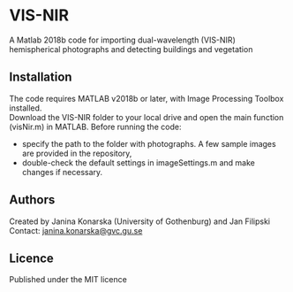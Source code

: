 # VIS-NIR
A Matlab 2018b code for importing dual-wavelength (VIS-NIR) hemispherical photographs and detecting buildings and vegetation

## Installation
The code requires MATLAB v2018b or later, with Image Processing Toolbox installed.  
Download the VIS-NIR folder to your local drive and open the main function (visNir.m) in MATLAB. Before running the code:
* specify the path to the folder with photographs. A few sample images are provided in the repository,
* double-check the default settings in imageSettings.m and make changes if necessary.

## Authors
Created by Janina Konarska (University of Gothenburg) and Jan Filipski  
Contact: janina.konarska@gvc.gu.se

## Licence
Published under the MIT licence
